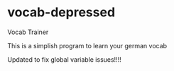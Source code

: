# vocab-depressed
Vocab Trainer

This is a simplish program to learn your german vocab

Updated to fix global variable issues!!!!
